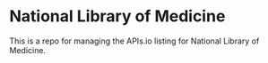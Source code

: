 # National Library of Medicine
This is a repo for managing the APIs.io listing for National Library of Medicine.